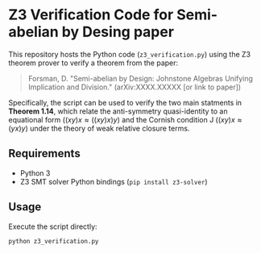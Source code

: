 # Z3 Verification Code for Semi-abelian by Desing paper

This repository hosts the Python code (`z3_verification.py`) using the Z3 theorem prover to verify a theorem from the paper:

> Forsman, D. "Semi-abelian by Design: Johnstone Algebras Unifying Implication and Division." (arXiv:XXXX.XXXXX [or link to paper])

Specifically, the script can be used to verify the two main statments in **Theorem 1.14**, which relate the anti-symmetry quasi-identity to an equational form ($(xy)x \approx ((xy)x)y$) and the Cornish condition J ($(xy)x\approx (yx)y$) under the theory of weak relative closure terms.

## Requirements

*   Python 3
*   Z3 SMT solver Python bindings (`pip install z3-solver`)

## Usage

Execute the script directly:
```bash
python z3_verification.py
